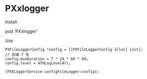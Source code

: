 # PXxlogger
Install

 pod 'PXxlogger'



Use

    PXFileLoggerConfig *config = [[PXFileLoggerConfig alloc] init];
    // 存储 7 天
    config.maxDuration = 7 * 24 * 60 * 60;
    config.level = ATHLogLevelAll;

    [PXXLoggerService configFileLogger:config];




